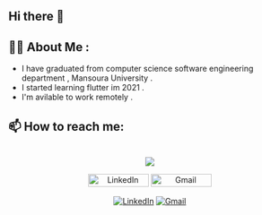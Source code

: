 ## Hi there 👋

## 👩‍💻 About Me :
- I have graduated from computer science software engineering department , Mansoura University .
- I started learning flutter im 2021 .
- I'm avilable to work remotely .

## 📫 How to reach me:

<br>
<div align="center">
    <a href="https://www.linkedin.com/in/mariam-elkhelawy-ab5183253/" target="_blank">
        <img src="https://img.shields.io/badge/LinkedIn-0077B5?style=for-the-badge&logo=linkedin&logoColor=white" target="_blank" />
    </a>
    

  <a href="https://www.linkedin.com/in/mariam-elkhelawy-ab5183253/"><img src="https://img.shields.io/badge/LinkedIn-blue?style=flat-square&logo=linkedin" alt="LinkedIn" style="height: 23px; width: 108px;"></a>
    <a href="mailto:mariamelkhelawy2001W@gmail.com"><img src="https://img.shields.io/badge/Gmail-red?style=flat-square&logo=gmail&logoColor=white" alt="Gmail" style="height: 23px; width: 108px;"></a>


  [![LinkedIn](https://img.shields.io/badge/LinkedIn-blue?style=flat-square&logo=linkedin)](https://www.linkedin.com/in/mariam-elkhelawy-ab5183253/)
  [![Gmail](https://img.shields.io/badge/Gmail-red?style=flat-square&logo=gmail&logoColor=white)](mailto:mariamelkhelawy2001W@gmail.com)

<!--
**Mariam-Elkhelawy/Mariam-Elkhelawy** is a ✨ _special_ ✨ repository because its `README.md` (this file) appears on your GitHub profile.

Here are some ideas to get you started:

- 🔭 I’m currently working on ...
- 🌱 I’m currently learning ...
- 👯 I’m looking to collaborate on ...
- 🤔 I’m looking for help with ...
- 💬 Ask me about ...
- 📫 How to reach me: ...
- 😄 Pronouns: ...
- ⚡ Fun fact: ...
-->

